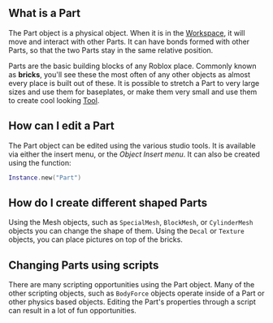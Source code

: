 ## What is a Part

The Part object is a physical object. When it is in the [Workspace](https://create.roblox.com/docs/reference/engine/classes/Workspace), it will
move and interact with other Parts. It can have bonds formed with other Parts,
so that the two Parts stay in the same relative position.

Parts are the basic building blocks of any Roblox place. Commonly known as
**bricks**, you'll see these the most often of any other objects as almost
every place is built out of these. It is possible to stretch a Part to very
large sizes and use them for baseplates, or make them very small and use them
to create cool looking [Tool](https://create.roblox.com/docs/reference/engine/classes/Tool).

## How can I edit a Part

The Part object can be edited using the various studio tools. It is available
via either the insert menu, or the _Object Insert menu_. It can also be
created using the function:

```lua
Instance.new("Part")
```

## How do I create different shaped Parts

Using the Mesh objects, such as `SpecialMesh`, `BlockMesh`, or `CylinderMesh`
objects you can change the shape of them. Using the `Decal` or `Texture`
objects, you can place pictures on top of the bricks.

## Changing Parts using scripts

There are many scripting opportunities using the Part object. Many of the
other scripting objects, such as `BodyForce` objects operate inside of a Part
or other physics based objects. Editing the Part's properties through a script
can result in a lot of fun opportunities.